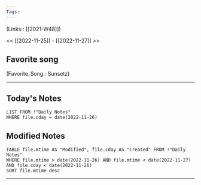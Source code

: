 ```yaml
---
Tags:
---
```

(Links:: [[2021-W48]])

<< [[2022-11-25]] - [[2022-11-27]] >>
## Favorite song
(Favorite_Song:: Sunsetz)
___
## Today's Notes
```dataview
LIST FROM !"Daily Notes"
WHERE file.cday = date(2022-11-26)
```
## Modified Notes
```dataview
TABLE file.mtime AS "Modified", file.cday AS "Created" FROM !"Daily Notes" 
WHERE file.mtime > date(2022-11-26) AND file.mtime < date(2022-11-27) AND file.cday < date(2022-11-26)
SORT file.mtime desc
```
___
